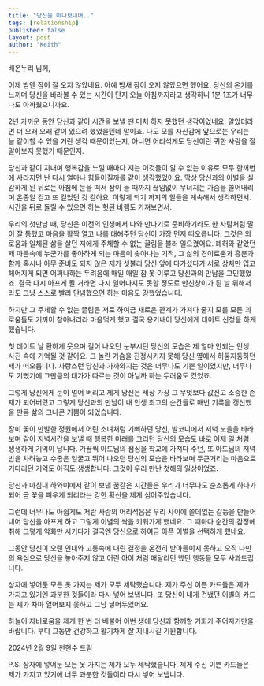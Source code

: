 ```yaml
---
title: "당신을 떠나보내며.."
tags: [relationship]
published: false
layout: post
author: "Keith"
---
```


배온누리 님께,

어제 밤엔 잠이 잘 오지 않았네요. 아예 밤새 잠이 오지 않았으면 했어요. 당신의 온기를 느끼며 당신을 바라볼 수 있는 시간이 단지 오늘 아침까지라고 생각하니 1분 1초가 너무나도 아까웠으니까요.

2년 가까운 동안 당신과 같이 시간을 보낼 땐 미처 하지 못했던 생각이었네요. 알았더라면 더 오래 오래 같이 있으려 했었을텐데 말이죠. 나도 모를 자신감에 앞으로는 우리는 늘 같이할 수 있을 거란 생각 때문이었는지, 아니면 어리석게도 당신이란 귀한 사람을 잘 알아보지 못했기 때문인지.

당신과 같이 지내며 행복감을 느낄 때마다 저는 이것들이 알 수 없는 이유로 모두 한꺼번에 사라지면 난 다시 얼마나 힘들어질까를 같이 생각했었어요. 막상 당신과의 이별을 실감하게 된 뒤로는 아침에 눈을 떠서 잠이 들 때까지 끊임없이 무너지는 가슴을 쓸어내리며 온종일 걷고 또 걸었던 것 같아요. 이렇게 되기 까지의 일들을 계속해서 생각하면서. 시간을 뒤로 돌릴 수 있으면 하는 헛된 바램도 가져보면서. 

우리의 첫만남 때, 당신은 이전의 인생에서 나와 만나기로 준비하기라도 한 사람처럼 말이 잘 통했고 마음을 활짝 열고 나를 대해주던 당신이 가장 먼저 떠오릅니다.
그것은 외로움과 일체된 삶을 살던 저에게 주체할 수 없는 끌림을 불러 일으켰어요. 
폐허와 같았던 제 마음속에 누군가를 좋아하게 되는 마음이 솟아나는 기적, 그 삶의 경이로움과 흥분과 함께 혹시나 아무 준비도 되지 않은 제가 섯불리 당신 앞에 다가섰다가 
서로 상처만 입고 헤어지게 되면 어쩌나하는 두려움에 매일 매일 잠 못 이루고 당신과의 만남을 고민했었죠. 
결국 다시 아프게 될 거라면 다시 일어나지도 못할 정도로 만신창이가 된 날 위해서라도 그냥 스스로 빨리 단념했으면 하는 마음도 강했었습니다. 

하지만 그 주체할 수 없는 끌림은 저로 하여금 새로운 관계가 가져다 줄지 모를 모든 괴로움들도 기꺼이 참아내리라 마음먹게 했고 결국 용기내어 당신에게 데이트 신청을 하게 했습니다.

첫 데이트 날 환하게 웃으며 걸어 나오던 눈부시던 당신의 모습은 제 얼마 안되는 인생 사진 속에 기억될 것 같아요. 
그 놀란 가슴을 진정시키지 못해 당신 옆에서 허둥지둥하던 제가 떠오릅니다. 
사랑스런 당신과 가까와지는 것은 너무나도 기쁜 일이었지만, 너무나도 기뻤기에 그만큼의 대가가 따르는 것이 아닐까 하는 두러움도 컸었죠.

그렇게 당신에게 눈이 멀어 버리고 제게 당신은 세상 가장 그 무엇보다 값진고 소중한 존재가 되어버렸고 그렇게 당신과의 만남이 내 인생 최고의 순간들로 매번 기록을 갱신했을 만큼 삶의 크나큰 기쁨이 되었습니다. 

장미 꽃이 만발한 정원에서 어린 소녀처럼 기뻐하던 당신, 발코니에서 저녁 노을을 바라보며 같이 저녁시간을 보낼 때 행복한 미래를 그리던 당신의 모습도 바로 어제 일 처럼 생생하게 기억이 납니다. 
가끔씩 아드님의 점심을 학교에 가져다 주던, 또 아드님의 저녁 밥을 차려놓고 수줍은 얼굴고 뛰어 나오던 당신의 모습을 바라보며 두근거리는 마음으로 기다리던 기억도 아직도 생생합니다. 그것이 우리 만난 첫해의 일상이었죠.

당신과 마침내 하와이에서 같이 보낸 꿈같은 시간들은 우리가 너무나도 순조롭게 하나가 되어 곧 꽃을 피우게 되리라는 강한 확신을 제게 심어주었습니다. 

그런데 너무나도 아쉽게도 저란 사람의 어리석음은 우리 사이에 쓸데없는 갈등을 만들어내어 당신을 아프게 하고 그렇게 이별의 싹을 키워가게 했네요. 
그 때마다 순간의 감정에 취해 그렇게 악화만 시키다가 결국엔 당신으로 하여금 아픈 이별을 선택하게 했네요. 

그동안 당신이 오랜 인내와 고통속에 내린 결정을 온전히 받아들이지 못하고 오직 나만의 욕심으로 당신을 놓아주지 않고 어린 아이 처럼 매달리던 했던 행동들 모두 사과드립니다. 

상자에 넣어둔 모든 옷 가지는 제가 모두 세탁했습니다. 제가 주신 이쁜 카드들은 제가 가지고 있기엔 과분한 것들이라 다시 넣어 보냅니다. 또 당신이 내게 건냈던 이별의 카드는 제가 차마 열어보지 못하고 그냥 넣어두었어요.

하늘이 자비로움을 제게 한 번 더 베불어 이번 생에 당신과 함께할 기회가 주어지기만을 바랍니다. 
부디 그동안 건강하고 활기차게 잘 지내시길 기원합니다.

2024년 2월 9일
천현수 드림

P.S. 상자에 넣어둔 모든 옷 가지는 제가 모두 세탁했습니다. 제게 주신 이쁜 카드들은 제가 가지고 있기에 너무 과분한 것들이라 다시 넣어 보냅니다. 